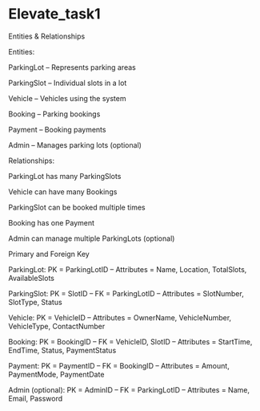 # Elevate_task1

Entities & Relationships

Entities:

ParkingLot – Represents parking areas

ParkingSlot – Individual slots in a lot

Vehicle – Vehicles using the system

Booking – Parking bookings

Payment – Booking payments

Admin – Manages parking lots (optional)

Relationships:

ParkingLot has many ParkingSlots

Vehicle can have many Bookings

ParkingSlot can be booked multiple times

Booking has one Payment

Admin can manage multiple ParkingLots (optional)


Primary and Foreign Key

ParkingLot: PK = ParkingLotID – Attributes = Name, Location, TotalSlots, AvailableSlots

ParkingSlot: PK = SlotID – FK = ParkingLotID – Attributes = SlotNumber, SlotType, Status

Vehicle: PK = VehicleID – Attributes = OwnerName, VehicleNumber, VehicleType, ContactNumber

Booking: PK = BookingID – FK = VehicleID, SlotID – Attributes = StartTime, EndTime, Status, PaymentStatus

Payment: PK = PaymentID – FK = BookingID – Attributes = Amount, PaymentMode, PaymentDate

Admin (optional): PK = AdminID – FK = ParkingLotID – Attributes = Name, Email, Password
